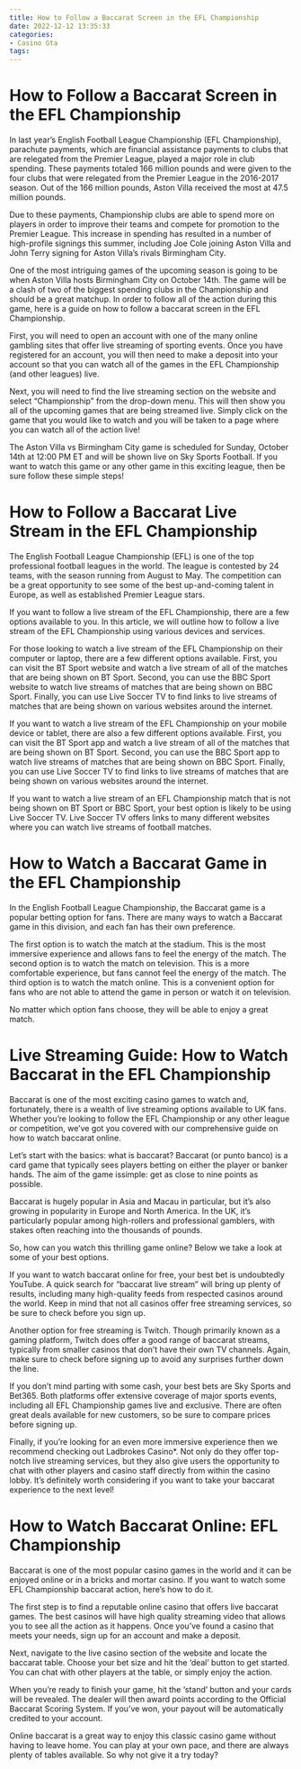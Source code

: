 ```yaml
---
title: How to Follow a Baccarat Screen in the EFL Championship 
date: 2022-12-12 13:35:33
categories:
- Casino Gta
tags:
---
```



#  How to Follow a Baccarat Screen in the EFL Championship 

In last year’s English Football League Championship (EFL Championship), parachute payments, which are financial assistance payments to clubs that are relegated from the Premier League, played a major role in club spending. These payments totaled 166 million pounds and were given to the four clubs that were relegated from the Premier League in the 2016-2017 season. Out of the 166 million pounds, Aston Villa received the most at 47.5 million pounds.

Due to these payments, Championship clubs are able to spend more on players in order to improve their teams and compete for promotion to the Premier League. This increase in spending has resulted in a number of high-profile signings this summer, including Joe Cole joining Aston Villa and John Terry signing for Aston Villa’s rivals Birmingham City.

One of the most intriguing games of the upcoming season is going to be when Aston Villa hosts Birmingham City on October 14th. The game will be a clash of two of the biggest spending clubs in the Championship and should be a great matchup. In order to follow all of the action during this game, here is a guide on how to follow a baccarat screen in the EFL Championship.

First, you will need to open an account with one of the many online gambling sites that offer live streaming of sporting events. Once you have registered for an account, you will then need to make a deposit into your account so that you can watch all of the games in the EFL Championship (and other leagues) live.

Next, you will need to find the live streaming section on the website and select “Championship” from the drop-down menu. This will then show you all of the upcoming games that are being streamed live. Simply click on the game that you would like to watch and you will be taken to a page where you can watch all of the action live!

The Aston Villa vs Birmingham City game is scheduled for Sunday, October 14th at 12:00 PM ET and will be shown live on Sky Sports Football. If you want to watch this game or any other game in this exciting league, then be sure follow these simple steps!

#  How to Follow a Baccarat Live Stream in the EFL Championship 

The English Football League Championship (EFL) is one of the top professional football leagues in the world. The league is contested by 24 teams, with the season running from August to May. The competition can be a great opportunity to see some of the best up-and-coming talent in Europe, as well as established Premier League stars.

If you want to follow a live stream of the EFL Championship, there are a few options available to you. In this article, we will outline how to follow a live stream of the EFL Championship using various devices and services.

For those looking to watch a live stream of the EFL Championship on their computer or laptop, there are a few different options available. First, you can visit the BT Sport website and watch a live stream of all of the matches that are being shown on BT Sport. Second, you can use the BBC Sport website to watch live streams of matches that are being shown on BBC Sport. Finally, you can use Live Soccer TV to find links to live streams of matches that are being shown on various websites around the internet.

If you want to watch a live stream of the EFL Championship on your mobile device or tablet, there are also a few different options available. First, you can visit the BT Sport app and watch a live stream of all of the matches that are being shown on BT Sport. Second, you can use the BBC Sport app to watch live streams of matches that are being shown on BBC Sport. Finally, you can use Live Soccer TV to find links to live streams of matches that are being shown on various websites around the internet.

If you want to watch a live stream of an EFL Championship match that is not being shown on BT Sport or BBC Sport, your best option is likely to be using Live Soccer TV. Live Soccer TV offers links to many different websites where you can watch live streams of football matches.

#  How to Watch a Baccarat Game in the EFL Championship 

In the English Football League Championship, the Baccarat game is a popular betting option for fans. There are many ways to watch a Baccarat game in this division, and each fan has their own preference. 

The first option is to watch the match at the stadium. This is the most immersive experience and allows fans to feel the energy of the match. The second option is to watch the match on television. This is a more comfortable experience, but fans cannot feel the energy of the match. The third option is to watch the match online. This is a convenient option for fans who are not able to attend the game in person or watch it on television. 

No matter which option fans choose, they will be able to enjoy a great match.

#  Live Streaming Guide: How to Watch Baccarat in the EFL Championship 

Baccarat is one of the most exciting casino games to watch and, fortunately, there is a wealth of live streaming options available to UK fans. Whether you’re looking to follow the EFL Championship or any other league or competition, we’ve got you covered with our comprehensive guide on how to watch baccarat online.

Let’s start with the basics: what is baccarat? Baccarat (or punto banco) is a card game that typically sees players betting on either the player or banker hands. The aim of the game issimple: get as close to nine points as possible. 

Baccarat is hugely popular in Asia and Macau in particular, but it’s also growing in popularity in Europe and North America. In the UK, it’s particularly popular among high-rollers and professional gamblers, with stakes often reaching into the thousands of pounds.

So, how can you watch this thrilling game online? Below we take a look at some of your best options.

If you want to watch baccarat online for free, your best bet is undoubtedly YouTube. A quick search for “baccarat live stream” will bring up plenty of results, including many high-quality feeds from respected casinos around the world. Keep in mind that not all casinos offer free streaming services, so be sure to check before you sign up.

Another option for free streaming is Twitch. Though primarily known as a gaming platform, Twitch does offer a good range of baccarat streams, typically from smaller casinos that don’t have their own TV channels. Again, make sure to check before signing up to avoid any surprises further down the line. 

If you don’t mind parting with some cash, your best bets are Sky Sports and Bet365. Both platforms offer extensive coverage of major sports events, including all EFL Championship games live and exclusive. There are often great deals available for new customers, so be sure to compare prices before signing up. 

Finally, if you’re looking for an even more immersive experience then we recommend checking out Ladbrokes Casino*. Not only do they offer top-notch live streaming services, but they also give users the opportunity to chat with other players and casino staff directly from within the casino lobby. It’s definitely worth considering if you want to take your baccarat experience to the next level!

#  How to Watch Baccarat Online: EFL Championship

Baccarat is one of the most popular casino games in the world and it can be enjoyed online or in a bricks and mortar casino. If you want to watch some EFL Championship baccarat action, here’s how to do it.

The first step is to find a reputable online casino that offers live baccarat games. The best casinos will have high quality streaming video that allows you to see all the action as it happens. Once you’ve found a casino that meets your needs, sign up for an account and make a deposit.

Next, navigate to the live casino section of the website and locate the baccarat table. Choose your bet size and hit the ‘deal’ button to get started. You can chat with other players at the table, or simply enjoy the action.

When you’re ready to finish your game, hit the ‘stand’ button and your cards will be revealed. The dealer will then award points according to the Official Baccarat Scoring System. If you’ve won, your payout will be automatically credited to your account.

Online baccarat is a great way to enjoy this classic casino game without having to leave home. You can play at your own pace, and there are always plenty of tables available. So why not give it a try today?